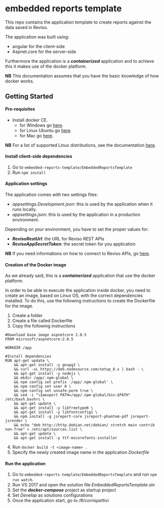 # embedded reports template

This repo contains the application template to create reports against the data saved in Reviso.

The application was built using:

* angular for the client-side
* Aspnet.core for the server-side

Furthermore the application is a **_containerized_** application and to achieve this it makes use of the docker platform.

**NB** This documentation assumes that you have the basic knowledge of how docker works.

## Getting Started

#### Pre-requisites
* Install docker CE.
    * for Windows go [here](https://store.docker.com/editions/community/docker-ce-desktop-windows).
    * for Linux Ubuntu go [here](https://docs.docker.com/install/linux/docker-ce/ubuntu/).
    * for Mac go [here](https://docs.docker.com/docker-for-mac/install/).

**NB** For a list of supported Linux distributions, see the documentation [here](https://docs.docker.com/install/#server).

#### Install client-side dependencies
1. Go to `embedded-reports-template/EmbeddedReportsTemplate`
2. Run ```npm install```

#### Application settings
The application comes with two settings files:
* _appsettings.Development.json_: this is used by the application when it runs locally.
* _appsettings.json_: this is used by the application in a production environment.

Depending on your environment, you have to set the proper values for:
* **_RevisoRestUrl_**: the URL for Reviso REST APIs
* **_RevisoAppSecretToken_**: the secret token for you application

**NB** If you need informations on how to connect to Reviso APIs, go [here](https://www.reviso.com/developer/connect).

#### Creation of the Docker image
As we already said, this is a _**containerized**_ application that use the docker platform.

In order to be able to execute the application inside docker, you need to create an image, based on Linux OS, with the correct dependencies installed. To do this, use the following instructions to create the Dockerfile for the image.

1. Create a folder
2. Create a file called Dockerfile
3. Copy the following instructions
```
#Download base image aspnetcore 2.0.5
FROM microsoft/aspnetcore:2.0.5

WORKDIR /app

#Install dependencies
RUN apt-get update \
    && apt-get install -y gnupg2 \
    && curl -sL https://deb.nodesource.com/setup_8.x | bash - \
    && apt-get install -y nodejs \
    && mkdir /app/.npm-global \
    && npm config set prefix '/app/.npm-global' \
    && npm config set user 0 \
    && npm config set unsafe-perm true \
    && sed -i "\$aexport PATH=/app/.npm-global/bin:$PATH" /etc/bash.bashrc \
    && apt-get update \
    && apt-get install -y libfreetype6 \
    && apt-get install -y libfontconfig1 \
    && npm install -g jsreport-core jsreport-phantom-pdf jsreport-jsrender \
    && echo "deb http://http.debian.net/debian/ stretch main contrib non-free" > /etc/apt/sources.list \
    && apt-get update \
    && apt-get install -y ttf-mscorefonts-installer
```
4. Run `docker build -t <image-name> .`
5. Specify the newly created image name in the application _Dockerfile_

#### Run the application
1. Go to `embedded-reports-template/EmbeddedReportsTemplate` and run `npm run watch`.
2. Run VS 2017 and open the solution file _EmbeddedReportsTemplate.sln_
2. Set the _**docker-compose**_ project as startup project
3. Set _Develop_ as solutions configurations
4. Once the application start, go to _/#/corrispettivi_


